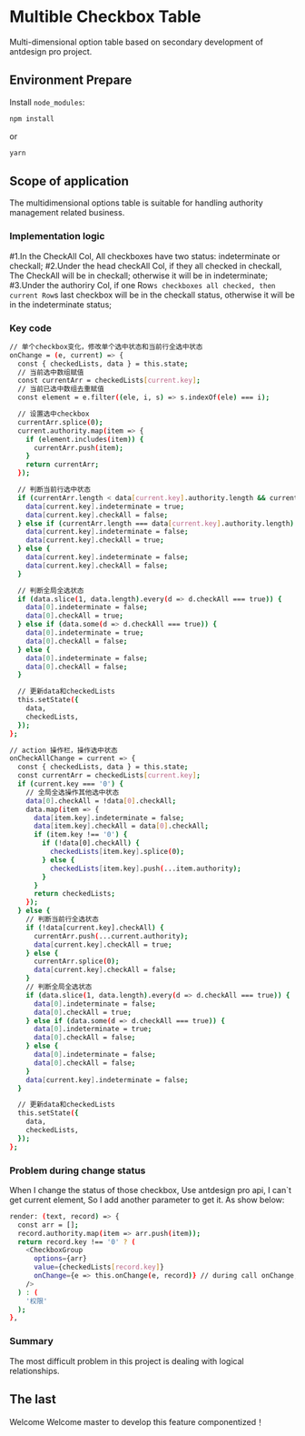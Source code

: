 # Multible Checkbox Table

Multi-dimensional option table based on secondary development of antdesign pro project.

## Environment Prepare

Install `node_modules`:

```bash
npm install
```

or

```bash
yarn
```

## Scope of application

The multidimensional options table is suitable for handling authority management related business.

### Implementation logic

#1.In the CheckAll Col, All checkboxes have two status: indeterminate or checkall;
#2.Under the head checkAll Col, if they all checked in checkall, The CheckAll will be in checkall; otherwise it will be in indeterminate;
#3.Under the authoriry Col, if one Row`s checkboxes all checked, then current Row`s last checkbox will be in the checkall status, otherwise it will be in the indeterminate status;

### Key code

```bash
// 单个checkbox变化，修改单个选中状态和当前行全选中状态
onChange = (e, current) => {
  const { checkedLists, data } = this.state;
  // 当前选中数组赋值
  const currentArr = checkedLists[current.key];
  // 当前已选中数组去重赋值
  const element = e.filter((ele, i, s) => s.indexOf(ele) === i);

  // 设置选中checkbox
  currentArr.splice(0);
  current.authority.map(item => {
    if (element.includes(item)) {
      currentArr.push(item);
    }
    return currentArr;
  });

  // 判断当前行选中状态
  if (currentArr.length < data[current.key].authority.length && currentArr.length > 0) {
    data[current.key].indeterminate = true;
    data[current.key].checkAll = false;
  } else if (currentArr.length === data[current.key].authority.length) {
    data[current.key].indeterminate = false;
    data[current.key].checkAll = true;
  } else {
    data[current.key].indeterminate = false;
    data[current.key].checkAll = false;
  }

  // 判断全局全选状态
  if (data.slice(1, data.length).every(d => d.checkAll === true)) {
    data[0].indeterminate = false;
    data[0].checkAll = true;
  } else if (data.some(d => d.checkAll === true)) {
    data[0].indeterminate = true;
    data[0].checkAll = false;
  } else {
    data[0].indeterminate = false;
    data[0].checkAll = false;
  }

  // 更新data和checkedLists
  this.setState({
    data,
    checkedLists,
  });
};

// action 操作栏，操作选中状态
onCheckAllChange = current => {
  const { checkedLists, data } = this.state;
  const currentArr = checkedLists[current.key];
  if (current.key === '0') {
    // 全局全选操作其他选中状态
    data[0].checkAll = !data[0].checkAll;
    data.map(item => {
      data[item.key].indeterminate = false;
      data[item.key].checkAll = data[0].checkAll;
      if (item.key !== '0') {
        if (!data[0].checkAll) {
          checkedLists[item.key].splice(0);
        } else {
          checkedLists[item.key].push(...item.authority);
        }
      }
      return checkedLists;
    });
  } else {
    // 判断当前行全选状态
    if (!data[current.key].checkAll) {
      currentArr.push(...current.authority);
      data[current.key].checkAll = true;
    } else {
      currentArr.splice(0);
      data[current.key].checkAll = false;
    }
    // 判断全局全选状态
    if (data.slice(1, data.length).every(d => d.checkAll === true)) {
      data[0].indeterminate = false;
      data[0].checkAll = true;
    } else if (data.some(d => d.checkAll === true)) {
      data[0].indeterminate = true;
      data[0].checkAll = false;
    } else {
      data[0].indeterminate = false;
      data[0].checkAll = false;
    }
    data[current.key].indeterminate = false;
  }

  // 更新data和checkedLists
  this.setState({
    data,
    checkedLists,
  });
};
```

### Problem during change status

When I change the status of those checkbox, Use antdesign pro api, I can`t get current element, So I add another parameter to get it.
As show below:
```bash
render: (text, record) => {
  const arr = [];
  record.authority.map(item => arr.push(item));
  return record.key !== '0' ? (
    <CheckboxGroup
      options={arr}
      value={checkedLists[record.key]}
      onChange={e => this.onChange(e, record)} // during call onChange, I gave it two parameters.
    />
  ) : (
    '权限'
  );
},
```

### Summary

The most difficult problem in this project is dealing with logical relationships.

## The last

Welcome Welcome master to develop this feature componentized！
